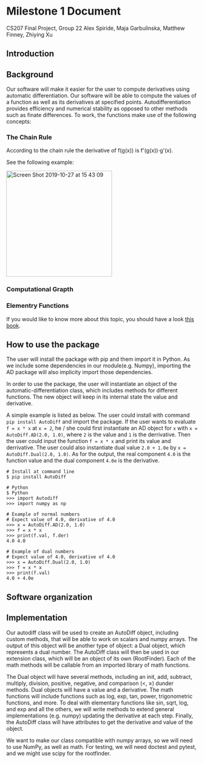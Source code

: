 # Milestone 1 Document
CS207 Final Project, Group 22
Alex Spiride, Maja Garbulinska, Matthew Finney, Zhiying Xu

## Introduction

## Background

Our software will make it easier for the user to compute derivatives using automatic differentiation. Our software will be able to compute the values of a function as well as its derivatives at specified points. Autodifferentiation provides efficiency and numerical stability as opposed to other methods such as finate differences. To work, the functions make use of the following concepts:

### The Chain Rule

According to the chain rule the derivative of f(g(x)) is f'(g(x))⋅g'(x).

See the following example: 

<img width="278" alt="Screen Shot 2019-10-27 at 15 43 09" src="https://user-images.githubusercontent.com/43005886/67640363-a5cbe580-f8d0-11e9-907f-bea69360198e.png">


### Computational Grapth
### Elementry Functions

If you would like to know more about this topic, you should have a look [this book](https://arxiv.org/pdf/1411.0583.pdf).

## How to use the package
The user will install the package with pip and them import it in Python. As we include some dependencies in our module(e.g. Numpy), importing the AD package will also implicity import those dependencies. 

In order to use the package, the user will instantiate an object of the automatic-differentiation class, which includes methods for different functions. The new object will keep in its internal state the value and derivative. 

A simple example is listed as below. The user could install with command ``pip install AutoDiff`` and import the package. If the user wants to evaluate ``f = x * x`` at ``x = 2``, he / she could first instantiate an AD object for ``x`` with ``x = AutoDiff.AD(2.0, 1.0)``, where ``2`` is the value and ``1`` is the derrivative. Then the user could input the function ``f = x * x`` and print its value and derrivative. The user could also instantiate dual value ``2.0 + 1.0e`` by ``x = AutoDiff.Dual(2.0, 1.0)``. As for the output, the real component ``4.0`` is the function value and the dual component ``4.0e`` is the derivative.
```
# Install at command line
$ pip install AutoDiff

# Python
$ Python
>>> import Autodiff 
>>> import numpy as np

# Example of normal numbers
# Expect value of 4.0, derivative of 4.0
>>> x = AutoDiff.AD(2.0, 1.0) 
>>> f = x * x
>>> print(f.val, f.der)
4.0 4.0

# Example of dual numbers
# Expect value of 4.0, derivative of 4.0
>>> x = AutoDiff.Dual(2.0, 1.0)
>>> f = x * x
>>> print(f.val)
4.0 + 4.0e
```

## Software organization

## Implementation
Our autodiff class will be used to create an AutoDiff object, including custom methods, that will be able to work on scalars and numpy arrays. The output of this object will be another type of object: a Dual object, which represents a dual number. The AutoDiff class will then be used in our extension class, which will be an object of its own (RootFinder). Each of the math methods will be callable from an imported library of math functions.

The Dual object will have several methods, including an init, add, subtract, multiply, division, positive, negative, and comparison (<, ≥) dunder methods. Dual objects will have a value and a derivative. The math functions will include functions such as log, exp, tan, power, trigonometric functions, and more. To deal with elementary functions like sin, sqrt, log, and exp and all the others, we will write methods to extend general implementations (e.g. numpy) updating the derivative at each step. Finally, the AutoDiff class will have attributes to get the derivative and value of the object.

We want to make our class compatible with numpy arrays, so we will need to use NumPy, as well as math. For testing, we will need doctest and pytest, and we might use scipy for the rootfinder. 
